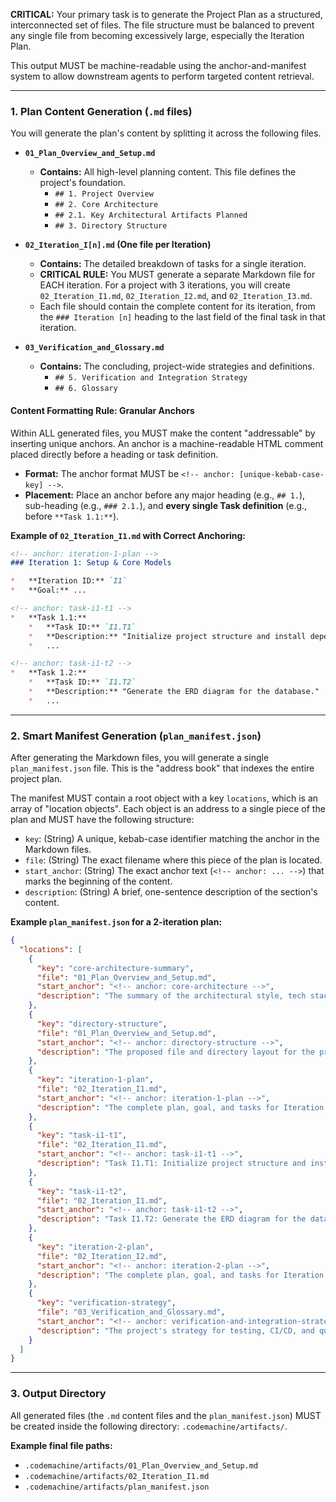 **CRITICAL:** Your primary task is to generate the Project Plan as a structured, interconnected set of files. The file structure must be balanced to prevent any single file from becoming excessively large, especially the Iteration Plan.

This output MUST be machine-readable using the anchor-and-manifest system to allow downstream agents to perform targeted content retrieval.

---

### **1. Plan Content Generation (`.md` files)**

You will generate the plan's content by splitting it across the following files.

*   **`01_Plan_Overview_and_Setup.md`**
    *   **Contains:** All high-level planning content. This file defines the project's foundation.
        *   `## 1. Project Overview`
        *   `## 2. Core Architecture`
        *   `## 2.1. Key Architectural Artifacts Planned`
        *   `## 3. Directory Structure`

*   **`02_Iteration_I[n].md` (One file per Iteration)**
    *   **Contains:** The detailed breakdown of tasks for a single iteration.
    *   **CRITICAL RULE:** You MUST generate a separate Markdown file for EACH iteration. For a project with 3 iterations, you will create `02_Iteration_I1.md`, `02_Iteration_I2.md`, and `02_Iteration_I3.md`.
    *   Each file should contain the complete content for its iteration, from the `### Iteration [n]` heading to the last field of the final task in that iteration.

*   **`03_Verification_and_Glossary.md`**
    *   **Contains:** The concluding, project-wide strategies and definitions.
        *   `## 5. Verification and Integration Strategy`
        *   `## 6. Glossary`

#### **Content Formatting Rule: Granular Anchors**

Within ALL generated files, you MUST make the content "addressable" by inserting unique anchors. An anchor is a machine-readable HTML comment placed directly before a heading or task definition.

*   **Format:** The anchor format MUST be `<!-- anchor: [unique-kebab-case-key] -->`.
*   **Placement:** Place an anchor before any major heading (e.g., `## 1.`), sub-heading (e.g., `### 2.1.`), and **every single Task definition** (e.g., before `**Task 1.1:**`).

**Example of `02_Iteration_I1.md` with Correct Anchoring:**
```markdown
<!-- anchor: iteration-1-plan -->
### Iteration 1: Setup & Core Models

*   **Iteration ID:** `I1`
*   **Goal:** ...

<!-- anchor: task-i1-t1 -->
*   **Task 1.1:**
    *   **Task ID:** `I1.T1`
    *   **Description:** "Initialize project structure and install dependencies."
    *   ...

<!-- anchor: task-i1-t2 -->
*   **Task 1.2:**
    *   **Task ID:** `I1.T2`
    *   **Description:** "Generate the ERD diagram for the database."
    *   ...
```

---

### **2. Smart Manifest Generation (`plan_manifest.json`)**

After generating the Markdown files, you will generate a single `plan_manifest.json` file. This is the "address book" that indexes the entire project plan.

The manifest MUST contain a root object with a key `locations`, which is an array of "location objects". Each object is an address to a single piece of the plan and MUST have the following structure:

*   `key`: (String) A unique, kebab-case identifier matching the anchor in the Markdown files.
*   `file`: (String) The exact filename where this piece of the plan is located.
*   `start_anchor`: (String) The exact anchor text (`<!-- anchor: ... -->`) that marks the beginning of the content.
*   `description`: (String) A brief, one-sentence description of the section's content.

**Example `plan_manifest.json` for a 2-iteration plan:**
```json
{
  "locations": [
    {
      "key": "core-architecture-summary",
      "file": "01_Plan_Overview_and_Setup.md",
      "start_anchor": "<!-- anchor: core-architecture -->",
      "description": "The summary of the architectural style, tech stack, and key components."
    },
    {
      "key": "directory-structure",
      "file": "01_Plan_Overview_and_Setup.md",
      "start_anchor": "<!-- anchor: directory-structure -->",
      "description": "The proposed file and directory layout for the project."
    },
    {
      "key": "iteration-1-plan",
      "file": "02_Iteration_I1.md",
      "start_anchor": "<!-- anchor: iteration-1-plan -->",
      "description": "The complete plan, goal, and tasks for Iteration 1."
    },
    {
      "key": "task-i1-t1",
      "file": "02_Iteration_I1.md",
      "start_anchor": "<!-- anchor: task-i1-t1 -->",
      "description": "Task I1.T1: Initialize project structure and install dependencies."
    },
    {
      "key": "task-i1-t2",
      "file": "02_Iteration_I1.md",
      "start_anchor": "<!-- anchor: task-i1-t2 -->",
      "description": "Task I1.T2: Generate the ERD diagram for the database."
    },
    {
      "key": "iteration-2-plan",
      "file": "02_Iteration_I2.md",
      "start_anchor": "<!-- anchor: iteration-2-plan -->",
      "description": "The complete plan, goal, and tasks for Iteration 2."
    },
    {
      "key": "verification-strategy",
      "file": "03_Verification_and_Glossary.md",
      "start_anchor": "<!-- anchor: verification-and-integration-strategy -->",
      "description": "The project's strategy for testing, CI/CD, and quality gates."
    }
  ]
}
```

---

### **3. Output Directory**

All generated files (the `.md` content files and the `plan_manifest.json`) MUST be created inside the following directory: `.codemachine/artifacts/`.

**Example final file paths:**
*   `.codemachine/artifacts/01_Plan_Overview_and_Setup.md`
*   `.codemachine/artifacts/02_Iteration_I1.md`
*   `.codemachine/artifacts/plan_manifest.json`
